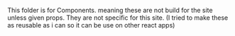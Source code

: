 This folder is for Components. meaning these are not build for the site unless given props. They are not specific for this site. (I tried to make these as reusable as i can so it can be use on other react apps)
